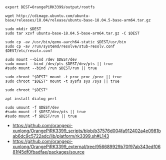 ```
export DEST=OrangePiRK3399/output/rootfs

wget http://cdimage.ubuntu.com/ubuntu-base/releases/18.04/release/ubuntu-base-18.04.5-base-arm64.tar.gz

sudo mkdir $DEST
sudo tar xzvf ubuntu-base-18.04.5-base-arm64.tar.gz -C $DEST

sudo cp -av /usr/bin/qemu-aarch64-static $DEST/usr/bin
sudo cp -av /run/systemd/resolve/stub-resolv.conf $DEST/etc/resolv.conf

sudo mount --bind /dev $DEST/dev
sudo mount --bind /dev/pts $DEST/dev/pts || true
#sudo mount --bind /run $DEST/run || true

sudo chroot "$DEST" mount -t proc proc /proc || true
sudo chroot "$DEST" mount -t sysfs sys /sys || true

sudo chroot "$DEST"

apt install dialog perl

sudo umount -f $DEST/dev
#sudo mount -f $DEST/dev/pts || true
#sudo mount -f $DEST/run || true
```

- https://github.com/orangepi-xunlong/OrangePiRK3399_scripts/blob/b37576d004fa912402a4e0981bab6dc9c5722adc/lib/platform/rk3399.sh#L143
- https://github.com/orangepi-xunlong/OrangePiRK3399_external/tree/956689929b70f97ab343edf0681f45df0fbadfae/packages/source
